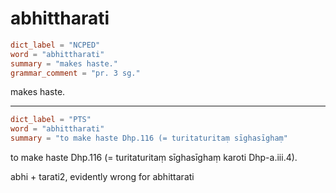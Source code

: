 # abhittharati

``` toml
dict_label = "NCPED"
word = "abhittharati"
summary = "makes haste."
grammar_comment = "pr. 3 sg."
```

makes haste.

--------------------

``` toml
dict_label = "PTS"
word = "abhittharati"
summary = "to make haste Dhp.116 (= turitaturitaṃ sīghasīghaṃ"
```

to make haste Dhp.116 (= turitaturitaṃ sīghasīghaṃ karoti Dhp\-a.iii.4).

abhi \+ tarati2, evidently wrong for abhittarati

